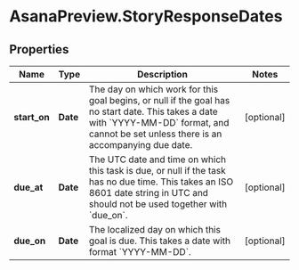 # AsanaPreview.StoryResponseDates

## Properties
Name | Type | Description | Notes
------------ | ------------- | ------------- | -------------
**start_on** | **Date** | The day on which work for this goal begins, or null if the goal has no start date. This takes a date with &#x60;YYYY-MM-DD&#x60; format, and cannot be set unless there is an accompanying due date. | [optional] 
**due_at** | **Date** | The UTC date and time on which this task is due, or null if the task has no due time. This takes an ISO 8601 date string in UTC and should not be used together with &#x60;due_on&#x60;. | [optional] 
**due_on** | **Date** | The localized day on which this goal is due. This takes a date with format &#x60;YYYY-MM-DD&#x60;. | [optional] 
